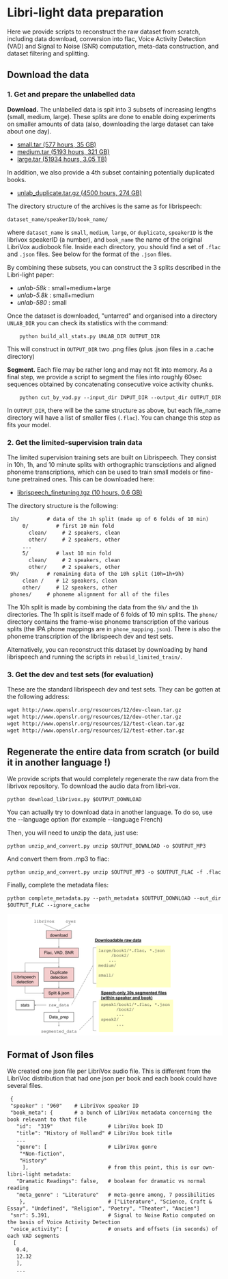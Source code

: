 # Libri-light data preparation



Here we provide scripts to reconstruct the raw dataset from scratch, including data download, conversion into flac,
Voice Activity Detection (VAD) and Signal to Noise (SNR) computation,
meta-data construction, and dataset filtering and splitting.

## Download the data

### 1. Get and prepare the unlabelled data

**Download.** The unlabelled data is spit into 3 subsets of increasing lengths (small, medium, large). These splits are done to enable doing experiments on smaller amounts of data (also, downloading the large dataset can take about one day).

-  [small.tar  (577 hours, 35 GB)](https://dl.fbaipublicfiles.com/librilight/data/small.tar)   
-  [medium.tar (5193 hours, 321 GB)](https://dl.fbaipublicfiles.com/librilight/data/medium.tar)
-  [large.tar  (51934 hours, 3.05 TB)](https://dl.fbaipublicfiles.com/librilight/data/large.tar)

In addition, we also provide a 4th subset containing potentially duplicated books.

- [unlab_duplicate.tar.gz  (4500 hours, 274 GB)](https://dl.fbaipublicfiles.com/librilight/data/duplicate.tar)

The directory structure of the archives is the same as for librispeech:

    dataset_name/speakerID/book_name/

where `dataset_name` is `small`, `medium`, `large`, or `duplicate`, `speakerID` is the librivox speakerID (a number), and `book_name` the name of the original LibriVox audiobook file. Inside each directory, you should find a set of `.flac` and `.json` files. See below for the format  of the `.json` files.

By combining these subsets, you can construct the 3 splits described in the Libri-light paper:

- *unlab-58k*  : small+medium+large
- *unlab-5.8k* : small+medium
- *unlab-580*  : small


Once the dataset is downloaded, "untarred" and organised into a directory `UNLAB_DIR` you can check its statistics with the command:

```console
    python build_all_stats.py UNLAB_DIR OUTPUT_DIR
```
This will construct in `OUTPUT_DIR` two .png files (plus .json files in a .cache directory)

**Segment.** Each file may be rather long and may not fit into memory.  As a final step, we provide a script to segment the files into roughly 60sec sequences obtained by concatenating consecutive voice activity chunks.

```console
    python cut_by_vad.py --input_dir INPUT_DIR --output_dir OUTPUT_DIR
```

In `OUTPUT_DIR`, there will be the same structure as above, but each file_name directory will have a list of smaller files (`.flac`). You can change this step as fits your model. 


### 2. Get the limited-supervision train data

The limited supervision training sets are built on Librispeech. They consist in 10h, 1h, and 10 minute splits with orthographic transciptions and aligned phoneme transcriptions, which can be used to train small models or fine-tune pretrained ones. This can be downloaded here:

- [librispeech_finetuning.tgz  (10 hours, 0.6 GB)](https://dl.fbaipublicfiles.com/librilight/data/librispeech_finetuning.tgz)   

The directory structure is the following:

     1h/         # data of the 1h split (made up of 6 folds of 10 min)
         0/         # first 10 min fold
           clean/     # 2 speakers, clean
           other/     # 2 speakers, other
         ...      
         5/         # last 10 min fold
           clean/     # 2 speakers, clean
           other/     # 2 speakers, other
     9h/         # remaining data of the 10h split (10h=1h+9h)
         clean /    # 12 speakers, clean
         other/     # 12 speakers, other
     phones/     # phoneme alignment for all of the files


The 10h split is made by combining the data from the `9h/` and the `1h` directories. The 1h split is itself made of 6 folds of 10 min splits. The `phone/` directory contains the frame-wise phoneme transcription of the various splits (the IPA phone mappings are in `phone_mapping.json`). There is also the phoneme transcription of the librispeech dev and test sets.  


Alternatively, you can reconstruct this dataset by downloading by hand librispeech and running the scripts in `rebuild_limited_train/`.


### 3. Get the dev and test sets (for evaluation)

These are the standard librispeech dev and test sets. They can be gotten at the following address:

    wget http://www.openslr.org/resources/12/dev-clean.tar.gz
    wget http://www.openslr.org/resources/12/dev-other.tar.gz
    wget http://www.openslr.org/resources/12/test-clean.tar.gz
    wget http://www.openslr.org/resources/12/test-other.tar.gz



## Regenerate the entire data from scratch (or build it in another language !)

We provide scripts that would completely regenerate the raw data from the librivox repository.
To download the audio data from libri-vox.
```console
python download_librivox.py $OUTPUT_DOWNLOAD
```

You can actually try to download data in another language. To do so, use the --language option (for example --language French)

Then, you will need to unzip the data, just use:
```console
python unzip_and_convert.py unzip $OUTPUT_DOWNLOAD -o $OUTPUT_MP3
```

And convert them from .mp3 to flac:
```console
python unzip_and_convert.py unzip $OUTPUT_MP3 -o $OUTPUT_FLAC -f .flac
```

Finally, complete the metadata files:
```console
python complete_metadata.py --path_metadata $OUTPUT_DOWNLOAD --out_dir $OUTPUT_FLAC --ignore_cache
```


![pipeline](data_preparation_pipeline.svg)


## Format of Json files

We created one json file per LibriVox audio file. This is different from the LibriVoc distribution that had one json per book and each book could have several files.

     {
     "speaker" : "960"    # LibriVox speaker ID
     "book_meta": {       # a bunch of LibriVox metadata concerning the book relevant to that file
       "id":  "319"                  # LibriVox book ID
       "title": "History of Holland" # LibriVox book title
       ...                        
       "genre": [                    # LibriVox genre
        "*Non-fiction",
        "History"
         ],                          # from this point, this is our own-libri-light metadata:
       "Dramatic Readings": false,   # boolean for dramatic vs normal reading
       "meta_genre" : "Literature"   # meta-genre among, 7 possibilities
        },                           # ["Literature", "Science, Craft & Essay", "Undefined", "Religion", "Poetry", "Theater", "Ancien"]
     "snr": 5.391,                   # Signal to Noise Ratio computed on the basis of Voice Activity Detection
     "voice_activity": [             # onsets and offsets (in seconds) of each VAD segments
      [
       0.4,
       12.32
       ],
       ...
